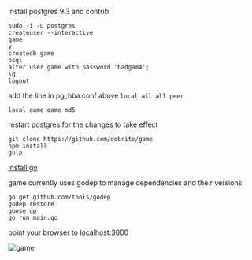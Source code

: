 install postgres 9.3 and contrib

```
sudo -i -u postgres
createuser --interactive
game
y
createdb game
psql
alter user game with password 'badgam4';
\q
logout
```

add the line in pg_hba.conf above `local all all peer`
```
local game game md5
```

restart postgres for the changes to take effect

```
git clone https://github.com/dobrite/game
npm install
gulp
```

[install go](http://golang.org/doc/install)

game currently uses godep to manage dependencies and their versions:

```
go get github.com/tools/godep
godep restore
goose up
go run main.go
```

point your browser to [localhost:3000](http://localhost:3000)

![game](http://i.imgur.com/2ZNUEFO.png "game")
